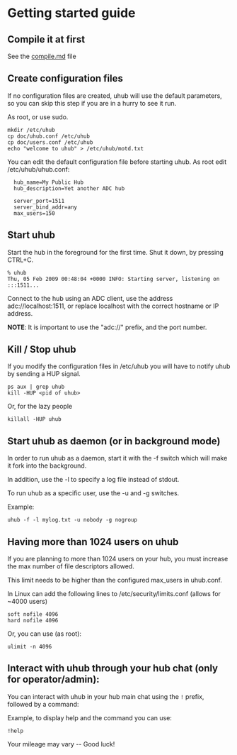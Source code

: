 # Getting started guide

## Compile it at first

See the [compile.md](compile.md) file

## Create configuration files

If no configuration files are created, uhub will use the default parameters, so you can skip this step if you are in a hurry to see it run.

As root, or use sudo.
```
mkdir /etc/uhub
cp doc/uhub.conf /etc/uhub
cp doc/users.conf /etc/uhub
echo "welcome to uhub" > /etc/uhub/motd.txt
```

You can edit the default configuration file before starting uhub.
As root edit /etc/uhub/uhub.conf:
```
  hub_name=My Public Hub
  hub_description=Yet another ADC hub

  server_port=1511
  server_bind_addr=any
  max_users=150
```

## Start uhub

Start the hub in the foreground for the first time. Shut it down, by pressing CTRL+C.
```
% uhub
Thu, 05 Feb 2009 00:48:04 +0000 INFO: Starting server, listening on :::1511...
```
Connect to the hub using an ADC client, use the address adc://localhost:1511, or replace localhost with the correct hostname or IP address.

**NOTE**: It is important to use the "adc://" prefix, and the port number.

## Kill / Stop uhub

If you modify the configuration files in /etc/uhub you will have to notify uhub by sending a HUP signal.
```
ps aux | grep uhub
kill -HUP <pid of uhub>
```

Or, for the lazy people
```
killall -HUP uhub
```

## Start uhub as daemon (or in background mode)

In order to run uhub as a daemon, start it with the -f switch which will make it fork into the background.

In addition, use the -l to specify a log file instead of stdout.

To run uhub as a specific user, use the -u and -g switches.

Example:
```
uhub -f -l mylog.txt -u nobody -g nogroup
```

## Having more than 1024 users on uhub

If you are planning to more than 1024 users on your hub, you must increase the max number of file descriptors allowed.

This limit needs to be higher than the configured max_users in uhub.conf.

In Linux can add the following lines to /etc/security/limits.conf (allows for ~4000 users)
```
soft nofile 4096
hard nofile 4096
```

Or, you can use (as root):
```
ulimit -n 4096
```

## Interact with uhub through your hub chat (only for operator/admin):

You can interact with uhub in your hub main chat using the `!` prefix, followed by a command:

Example, to display help and the command you can use:
```
!help
```
Your mileage may vary -- Good luck!
